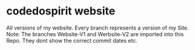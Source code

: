 # codedospirit website
All versions of my website. 
Every branch represents a version of my Site. Note: 
The branches Website-V1 and Werbsite-V2 are imported into this Repo. They dont show the correct commit dates etc.
